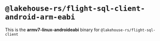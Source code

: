 # `@lakehouse-rs/flight-sql-client-android-arm-eabi`

This is the **armv7-linux-androideabi** binary for `@lakehouse-rs/flight-sql-client`
